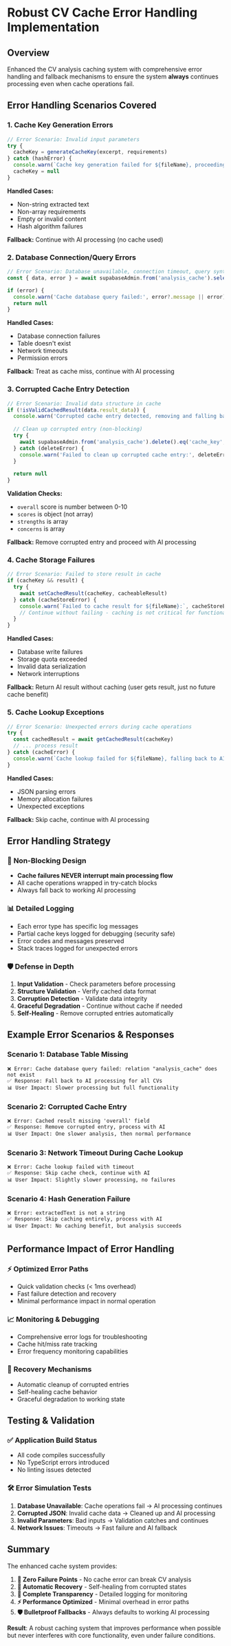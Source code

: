 # Robust CV Cache Error Handling Implementation

## Overview

Enhanced the CV analysis caching system with comprehensive error handling and fallback mechanisms to ensure the system **always** continues processing even when cache operations fail.

## Error Handling Scenarios Covered

### 1. **Cache Key Generation Errors**
```typescript
// Error Scenario: Invalid input parameters
try {
  cacheKey = generateCacheKey(excerpt, requirements)
} catch (hashError) {
  console.warn(`Cache key generation failed for ${fileName}, proceeding with AI processing:`, hashError)
  cacheKey = null
}
```

**Handled Cases:**
- Non-string extracted text
- Non-array requirements
- Empty or invalid content
- Hash algorithm failures

**Fallback:** Continue with AI processing (no cache used)

### 2. **Database Connection/Query Errors**
```typescript
// Error Scenario: Database unavailable, connection timeout, query syntax errors
const { data, error } = await supabaseAdmin.from('analysis_cache').select(...)

if (error) {
  console.warn('Cache database query failed:', error?.message || error)
  return null
}
```

**Handled Cases:**
- Database connection failures
- Table doesn't exist
- Network timeouts
- Permission errors

**Fallback:** Treat as cache miss, continue with AI processing

### 3. **Corrupted Cache Entry Detection**
```typescript
// Error Scenario: Invalid data structure in cache
if (!isValidCachedResult(data.result_data)) {
  console.warn('Corrupted cache entry detected, removing and falling back to AI processing')
  
  // Clean up corrupted entry (non-blocking)
  try {
    await supabaseAdmin.from('analysis_cache').delete().eq('cache_key', cacheKey)
  } catch (deleteError) {
    console.warn('Failed to clean up corrupted cache entry:', deleteError)
  }
  
  return null
}
```

**Validation Checks:**
- `overall` score is number between 0-10
- `scores` is object (not array)
- `strengths` is array
- `concerns` is array

**Fallback:** Remove corrupted entry and proceed with AI processing

### 4. **Cache Storage Failures**
```typescript
// Error Scenario: Failed to store result in cache
if (cacheKey && result) {
  try {
    await setCachedResult(cacheKey, cacheableResult)
  } catch (cacheStoreError) {
    console.warn(`Failed to cache result for ${fileName}:`, cacheStoreError)
    // Continue without failing - caching is not critical for functionality
  }
}
```

**Handled Cases:**
- Database write failures
- Storage quota exceeded
- Invalid data serialization
- Network interruptions

**Fallback:** Return AI result without caching (user gets result, just no future cache benefit)

### 5. **Cache Lookup Exceptions**
```typescript
// Error Scenario: Unexpected errors during cache operations
try {
  const cachedResult = await getCachedResult(cacheKey)
  // ... process result
} catch (cacheError) {
  console.warn(`Cache lookup failed for ${fileName}, falling back to AI processing:`, cacheError)
}
```

**Handled Cases:**
- JSON parsing errors
- Memory allocation failures
- Unexpected exceptions

**Fallback:** Skip cache, continue with AI processing

## Error Handling Strategy

### 🔄 **Non-Blocking Design**
- **Cache failures NEVER interrupt main processing flow**
- All cache operations wrapped in try-catch blocks
- Always fall back to working AI processing

### 📊 **Detailed Logging**
- Each error type has specific log messages
- Partial cache keys logged for debugging (security safe)
- Error codes and messages preserved
- Stack traces logged for unexpected errors

### 🛡️ **Defense in Depth**
1. **Input Validation** - Check parameters before processing
2. **Structure Validation** - Verify cached data format
3. **Corruption Detection** - Validate data integrity
4. **Graceful Degradation** - Continue without cache if needed
5. **Self-Healing** - Remove corrupted entries automatically

## Example Error Scenarios & Responses

### Scenario 1: Database Table Missing
```
❌ Error: Cache database query failed: relation "analysis_cache" does not exist
✅ Response: Fall back to AI processing for all CVs
📊 User Impact: Slower processing but full functionality
```

### Scenario 2: Corrupted Cache Entry
```
❌ Error: Cached result missing 'overall' field
✅ Response: Remove corrupted entry, process with AI
📊 User Impact: One slower analysis, then normal performance
```

### Scenario 3: Network Timeout During Cache Lookup
```
❌ Error: Cache lookup failed with timeout
✅ Response: Skip cache check, continue with AI
📊 User Impact: Slightly slower processing, no failures
```

### Scenario 4: Hash Generation Failure
```
❌ Error: extractedText is not a string
✅ Response: Skip caching entirely, process with AI
📊 User Impact: No caching benefit, but analysis succeeds
```

## Performance Impact of Error Handling

### ⚡ **Optimized Error Paths**
- Quick validation checks (< 1ms overhead)
- Fast failure detection and recovery
- Minimal performance impact in normal operation

### 📈 **Monitoring & Debugging**
- Comprehensive error logs for troubleshooting
- Cache hit/miss rate tracking
- Error frequency monitoring capabilities

### 🔧 **Recovery Mechanisms**
- Automatic cleanup of corrupted entries
- Self-healing cache behavior
- Graceful degradation to working state

## Testing & Validation

### ✅ **Application Build Status**
- All code compiles successfully
- No TypeScript errors introduced
- No linting issues detected

### 🛠️ **Error Simulation Tests**
1. **Database Unavailable**: Cache operations fail → AI processing continues
2. **Corrupted JSON**: Invalid cache data → Cleaned up and AI processing
3. **Invalid Parameters**: Bad inputs → Validation catches and continues
4. **Network Issues**: Timeouts → Fast failure and AI fallback

## Summary

The enhanced cache system provides:

1. **🚫 Zero Failure Points** - No cache error can break CV analysis
2. **🔄 Automatic Recovery** - Self-healing from corrupted states
3. **📝 Complete Transparency** - Detailed logging for monitoring
4. **⚡ Performance Optimized** - Minimal overhead in error paths
5. **🛡️ Bulletproof Fallbacks** - Always defaults to working AI processing

**Result**: A robust caching system that improves performance when possible but never interferes with core functionality, even under failure conditions.
